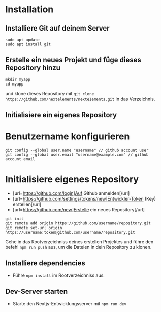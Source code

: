 # Installation
## Installiere Git auf deinem Server
```
sudo apt update
sudo apt install git
```

## Erstelle ein neues Projekt und füge dieses Repository hinzu
```
mkdir myapp
cd myapp
```
und klone dieses Repository mit `git clone https://github.com/nextelements/nexteIements.git` in das Verzeichnis.

## Initialisiere ein eigenes Repository
# Benutzername konfigurieren
```
git config --global user.name "username" // github account user
git config --global user.email "username@example.com" // github account email
```
# Initialisiere eigenes Repository
- [url=https://github.com/login]Auf Github anmelden[/url]
- [url=https://github.com/settings/tokens/new]Entwickler-Token (Key) erstellen[/url]
- [url=https://github.com/new]Erstelle ein neues Repository[/url]

```
git init
git remote add origin https://github.com/username/repository.git
git remote set-url origin https://username:token@github.com/username/repository.git
```

Gehe in das Rootverzeichniss deines erstellen Projektes und führe den befehl `npm run push` aus, um die Dateien in dein Repository zu klonen.

## Installiere dependencies
- Führe `npm install` im Rootverzeichniss aus.

## Dev-Server starten
- Starte den Nextjs-Entwicklungsserver mit `npm run dev`
